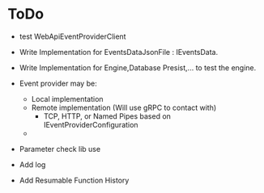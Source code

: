 # ToDo
* test WebApiEventProviderClient
* Write Implementation for EventsDataJsonFile : IEventsData.
* Write Implementation for Engine,Database Presist,... to test the engine.

* Event provider may be:
	* Local implementation
	* Remote implementation (Will use gRPC to contact with)
		* TCP, HTTP, or Named Pipes based on IEventProviderConfiguration
	* 
* Parameter check lib use

* Add log
* Add Resumable Function History